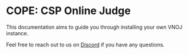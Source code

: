 # COPE: CSP Online Judge

This documentation aims to guide you through installing your own VNOJ instance.

Feel free to reach out to us on [Discord](https://discord.gg/TDyYVyd) if you have any questions.
